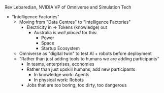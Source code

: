 Rev Lebaredian, NVIDIA VP of Omniverse and Simulation Tech 

- "Intelligence Factories"
  - Moving from "Data Centres" to "Intelligence Factories"
      - Electricity in -> Tokens (knowledge) out
        - Australia is *well placed* for this:
          - Power
          - Space
          - Startup Ecosystem
  - Omniverse as "digital twin" to test AI + robots before deployment
  - "Rather than just adding tools to humans we are adding participants"
      - In teams, enterprises, economies
      - Rather than just upskill humans, add new participants
        - In knowledge work: Agents
        - In physical work: Robots
      - Jobs that are too boring, too dirty, too dangerous

